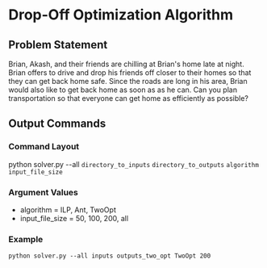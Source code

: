 # Drop-Off Optimization Algorithm

## Problem Statement
Brian, Akash, and their friends are chilling at Brian's home late at night. Brian offers to drive and drop his friends off closer to their homes so that they can get back home safe. Since the roads are long in his area, Brian would also like to get back home as soon as as he can. Can you plan transportation so that everyone can get home as efficiently as possible?

## Output Commands

### Command Layout
python solver.py --all `directory_to_inputs` `directory_to_outputs` `algorithm` `input_file_size`

### Argument Values
- algorithm = ILP, Ant, TwoOpt <br>
- input_file_size = 50, 100, 200, all

### Example
`python solver.py --all inputs outputs_two_opt TwoOpt 200`